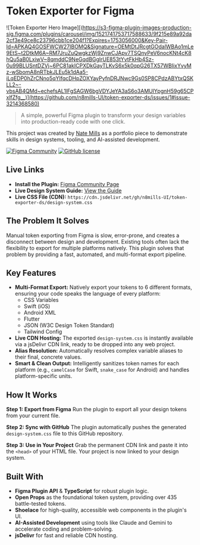 # Token Exporter for Figma

![Token Exporter Hero Image][(https://s3-figma-plugin-images-production-sig.figma.com/plugins/carousel/img/1521741753717588633/9f215e89a92da2cf3e49ce8c23796cbb1ce204f1?Expires=1753056000&Key-Pair-Id=APKAQ4GOSFWCW27IBOMQ&Signature=OEMtDtJRcgtGOdalWBAo1mLe9EtS~t2DtkM6A~RM7JruZuQwgkzWj9ZnwCJApv7TSQnyPeV6nocKNt4cK8hQu5aB0LxiwV~8qmddC9NeGqdBGglrUE853tYvtFkHb4Sz-0u99BLUSntDZVj~6PC81akICPXDkGayTLKvS6x5k0qpG26TX57WBIixYvyMz-wSbomA8nRTbkJLEu5k1dAa5-iLqEDP0hZrCNno5qYIfqcDHpZOXYayPyfnDRJNwc9Gs0SP8CPdzABYtxQSKLL2~-vbsAB4QMd~echefsAL1lFgSAGW6bgVDYJeYA3aS6o3AMUlYpgnH59g65CPxlfZfg__)](https://github.com/n8mills-UI/token-exporter-ds/issues/1#issue-3214368580)

> A simple, powerful Figma plugin to transform your design variables into production-ready code with one click.

This project was created by [Nate Mills](https://natemills.me) as a portfolio piece to demonstrate skills in design systems, tooling, and AI-assisted development.

[![Figma Community](https://img.shields.io/badge/Figma-Community-F7C600?style=for-the-badge&logo=figma&logoColor=black)](https://www.figma.com/community/plugin/1521741753717588633/token-exporter)
[![GitHub license](https://img.shields.io/github/license/n8mills-UI/token-exporter-ds?style=for-the-badge)](./LICENSE)

## Live Links

* **Install the Plugin:** [Figma Community Page](https://www.figma.com/community/plugin/1521741753717588633/token-exporter)
* **Live Design System Guide:** [View the Guide](https://n8mills-ui.github.io/token-exporter-ds/design-system-guide.html)
* **Live CSS File (CDN):** `https://cdn.jsdelivr.net/gh/n8mills-UI/token-exporter-ds/design-system.css`

## The Problem It Solves

Manual token exporting from Figma is slow, error-prone, and creates a disconnect between design and development. Existing tools often lack the flexibility to export for multiple platforms natively. This plugin solves that problem by providing a fast, automated, and multi-format export pipeline.

## Key Features

* **Multi-Format Export:** Natively export your tokens to 6 different formats, ensuring your code speaks the language of every platform:
    * CSS Variables
    * Swift (iOS)
    * Android XML
    * Flutter
    * JSON (W3C Design Token Standard)
    * Tailwind Config
* **Live CDN Hosting:** The exported `design-system.css` is instantly available via a jsDelivr CDN link, ready to be dropped into any web project.
* **Alias Resolution:** Automatically resolves complex variable aliases to their final, concrete values.
* **Smart & Clean Output:** Intelligently sanitizes token names for each platform (e.g., `camelCase` for Swift, `snake_case` for Android) and handles platform-specific units.

## How It Works

**Step 1: Export from Figma**
Run the plugin to export all your design tokens from your current file.


**Step 2: Sync with GitHub**
The plugin automatically pushes the generated `design-system.css` file to this GitHub repository.


**Step 3: Use in Your Project**
Grab the permanent CDN link and paste it into the `<head>` of your HTML file. Your project is now linked to your design system.


## Built With

* **Figma Plugin API** & **TypeScript** for robust plugin logic.
* **Open Props** as the foundational token system, providing over 435 battle-tested tokens.
* **Shoelace** for high-quality, accessible web components in the plugin's UI.
* **AI-Assisted Development** using tools like Claude and Gemini to accelerate coding and problem-solving.
* **jsDelivr** for fast and reliable CDN hosting.
